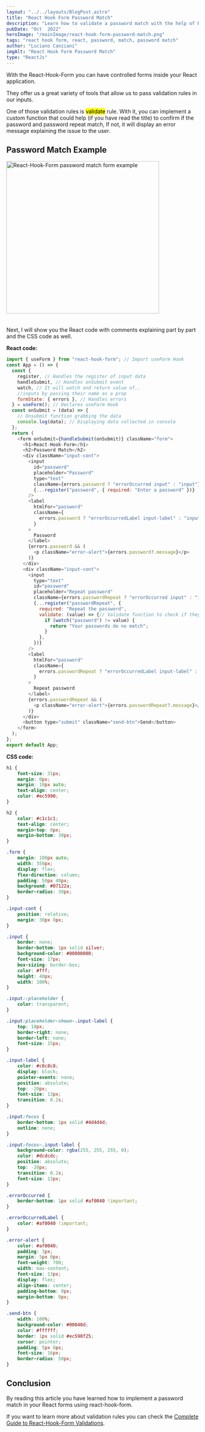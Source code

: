```yaml
---
layout: "../../layouts/BlogPost.astro"
title: "React Hook Form Password Match"
description: "Learn how to validate a password match with the help of React-Hook-Form."
pubDate: "Oct  2022"
heroImage: "/mainImage/react-hook-form-password-match.png"
tags: "react hook form, react, password, match, password match"
author: "Luciano Canziani"
imgAlt: "React Hook Form Password Match"
type: "ReactJs"
---
```


With the React-Hook-Form you can have controlled forms inside your React application.

They offer us a great variety of tools that allow us to pass validation rules in our inputs.

One of those validation rules is <mark>validate</mark> rule. With it, you can implement a custom function that could help (if you have read the title) to confirm if the password and password repeat match, If not, it will display an error message explaining the issue to the user.

## Password Match Example

<img src="/imgExamples/react-hook-form-password-match-example.png" alt="React-Hook-Form password match form example" class="img-center square-img" style="height: 400px;width: 400px;margin-bottom: 20px;" />

Next, I will show you the React code with comments explaining part by part and the CSS code as well.

<b>React code:</b>

```js
import { useForm } from "react-hook-form"; // Import useForm Hook
const App = () => {
  const {
    register, // Handles the register of input data
    handleSubmit, // Handles onSubmit event
    watch, // It will watch and return value of..
    //inputs by passing their name as a prop
    formState: { errors }, // Handles errors
  } = useForm(); // Declares useForm Hook
  const onSubmit = (data) => {
    // Onsubmit function grabbing the data
    console.log(data); // Displaying data collected in console
  };
  return (
    <form onSubmit={handleSubmit(onSubmit)} className="form">
      <h1>React-Hook-Form</h1>
      <h2>Password Match</h2>
      <div className="input-cont">
        <input
          id="password"
          placeholder="Password"
          type="text"
          className={errors.password ? "errorOccurred input" : "input"}
          {...register("password", { required: "Enter a password" })}
        />
        <label
          htmlFor="password"
          className={
            errors.password ? "errorOccurredLabel input-label" : "input-label"
          }
        >
          Password
        </label>
        {errors.password && (
          <p className="error-alert">{errors.password?.message}</p>
        )}
      </div>
      <div className="input-cont">
        <input
          type="text"
          id="password"
          placeholder="Repeat password"
          className={errors.passwordRepeat ? "errorOccurred input" : "input"}
          {...register("passwordRepeat", {
            required: "Repeat the password",
            validate: (value) => {// Validate function to check if they do not match
              if (watch("password") != value) {
                return "Your passwords do no match";
              }
            },
          })}
        />
        <label
          htmlFor="password"
          className={
            errors.passwordRepeat ? "errorOccurredLabel input-label" : "input-label"
          }
        >
          Repeat password
        </label>
        {errors.passwordRepeat && (
          <p className="error-alert">{errors.passwordRepeat?.message}</p>
        )}
      </div>
      <button type="submit" className="send-btn">Send</button>
    </form>
  );
};
export default App;
```
<b>CSS code:</b>

```css
h1 {
	font-size: 31px;
	margin: 0px;
	margin: 10px auto;
	text-align: center;
	color: #ec5990;
}

h2 {
	color: #c1c1c1;
	text-align: center;
	margin-top: 0px;
	margin-bottom: 30px;
}

.form {
	margin: 100px auto;
	width: 350px;
	display: flex;
	flex-direction: column;
	padding: 50px 40px;
	background: #07122a;
	border-radius: 30px;
}

.input-cont {
	position: relative;
	margin: 30px 0px;
}

.input {
	border: none;
	border-bottom: 1px solid silver;
	background-color: #00000000;
	font-size: 17px;
	box-sizing: border-box;
	color: #fff;
	height: 40px;
	width: 100%;
}

.input::placeholder {
	color: transparent;
}

.input:placeholder-shown~.input-label {
	top: 10px;
	border-right: none;
	border-left: none;
	font-size: 15px;
}

.input-label {
	color: #c8c8c8;
	display: block;
	pointer-events: none;
	position: absolute;
	top: -20px;
	font-size: 13px;
	transition: 0.2s;
}

.input:focus {
	border-bottom: 1px solid #4d4d4d;
	outline: none;
}

.input:focus~.input-label {
	background-color: rgba(255, 255, 255, 0);
	color: #dcdcdc;
	position: absolute;
	top: -20px;
	transition: 0.2s;
	font-size: 13px;
}

.errorOccurred {
	border-bottom: 1px solid #af0040 !important;
}

.errorOccurredLabel {
	color: #af0040 !important;
}

.error-alert {
	color: #af0040;
	padding: 3px;
	margin: 5px 0px;
	font-weight: 700;
	width: max-content;
	font-size: 13px;
	display: flex;
	align-items: center;
	padding-bottom: 0px;
	margin-bottom: 0px;
}

.send-btn {
	width: 100%;
	background-color: #00040d;
	color: #ffffff;
	border: 1px solid #ec598f25;
	cursor: pointer;
	padding: 5px 0px;
	font-size: 16px;
	border-radius: 50px;
}
```

## Conclusion

By reading this article you have learned how to implement a password match in your React forms using react-hook-form.

If you want to learn more about validation rules you can check the <a href="https://www.operationdev.com/blog/a-complete-guide-to-react-form-validation/" target=”_blank”>Complete Guide to React-Hook-Form Validations</a>.

